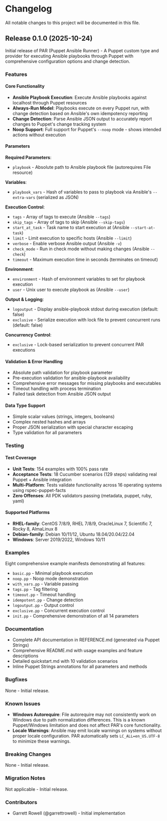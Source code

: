 # Changelog

All notable changes to this project will be documented in this file.

## Release 0.1.0 (2025-10-24)

Initial release of PAR (Puppet Ansible Runner) - A Puppet custom type and provider for executing Ansible playbooks through Puppet with comprehensive configuration options and change detection.

### Features

#### Core Functionality
- **Ansible Playbook Execution**: Execute Ansible playbooks against localhost through Puppet resources
- **Always-Run Model**: Playbooks execute on every Puppet run, with change detection based on Ansible's own idempotency reporting
- **Change Detection**: Parse Ansible JSON output to accurately report changes to Puppet's change tracking system
- **Noop Support**: Full support for Puppet's `--noop` mode - shows intended actions without execution

#### Parameters

**Required Parameters**:
- `playbook` - Absolute path to Ansible playbook file (autorequires File resource)

**Variables**:
- `playbook_vars` - Hash of variables to pass to playbook via Ansible's `--extra-vars` (serialized as JSON)

**Execution Control**:
- `tags` - Array of tags to execute (Ansible `--tags`)
- `skip_tags` - Array of tags to skip (Ansible `--skip-tags`)
- `start_at_task` - Task name to start execution at (Ansible `--start-at-task`)
- `limit` - Limit execution to specific hosts (Ansible `--limit`)
- `verbose` - Enable verbose Ansible output (Ansible `-v`)
- `check_mode` - Run in check mode without making changes (Ansible `--check`)
- `timeout` - Maximum execution time in seconds (terminates on timeout)

**Environment**:
- `environment` - Hash of environment variables to set for playbook execution
- `user` - Unix user to execute playbook as (Ansible `--user`)

**Output & Logging**:
- `logoutput` - Display ansible-playbook stdout during execution (default: false)
- `exclusive` - Serialize execution with lock file to prevent concurrent runs (default: false)

**Concurrency Control**:
- `exclusive` - Lock-based serialization to prevent concurrent PAR executions

#### Validation & Error Handling
- Absolute path validation for playbook parameter
- Pre-execution validation for ansible-playbook availability
- Comprehensive error messages for missing playbooks and executables
- Timeout handling with process termination
- Failed task detection from Ansible JSON output

#### Data Type Support
- Simple scalar values (strings, integers, booleans)
- Complex nested hashes and arrays
- Proper JSON serialization with special character escaping
- Type validation for all parameters

### Testing

#### Test Coverage
- **Unit Tests**: 154 examples with 100% pass rate
- **Acceptance Tests**: 18 Cucumber scenarios (129 steps) validating real Puppet + Ansible integration
- **Multi-Platform**: Tests validate functionality across 16 operating systems using rspec-puppet-facts
- **Zero Offenses**: All PDK validators passing (metadata, puppet, ruby, yaml)

#### Supported Platforms
- **RHEL-family**: CentOS 7/8/9, RHEL 7/8/9, OracleLinux 7, Scientific 7, Rocky 8, AlmaLinux 8
- **Debian-family**: Debian 10/11/12, Ubuntu 18.04/20.04/22.04
- **Windows**: Server 2019/2022, Windows 10/11

### Examples

Eight comprehensive example manifests demonstrating all features:
- `basic.pp` - Minimal playbook execution
- `noop.pp` - Noop mode demonstration
- `with_vars.pp` - Variable passing
- `tags.pp` - Tag filtering
- `timeout.pp` - Timeout handling
- `idempotent.pp` - Change detection
- `logoutput.pp` - Output control
- `exclusive.pp` - Concurrent execution control
- `init.pp` - Comprehensive demonstration of all 14 parameters

### Documentation
- Complete API documentation in REFERENCE.md (generated via Puppet Strings)
- Comprehensive README.md with usage examples and feature descriptions
- Detailed quickstart.md with 10 validation scenarios
- Inline Puppet Strings annotations for all parameters and methods

### Bugfixes

None - Initial release.

### Known Issues

- **Windows Autorequire**: File autorequire may not consistently work on Windows due to path normalization differences. This is a known Puppet/Windows limitation and does not affect PAR's core functionality.
- **Locale Warnings**: Ansible may emit locale warnings on systems without proper locale configuration. PAR automatically sets `LC_ALL=en_US.UTF-8` to minimize these warnings.

### Breaking Changes

None - Initial release.

### Migration Notes

Not applicable - Initial release.

### Contributors

- Garrett Rowell (@garrettrowell) - Initial implementation
